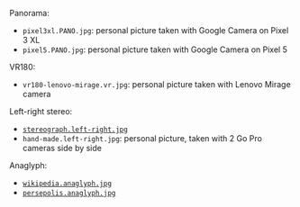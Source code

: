 Panorama: 

* `pixel3xl.PANO.jpg`: personal picture taken with Google Camera on Pixel 3 XL 
* `pixel5.PANO.jpg`: personal picture taken with Google Camera on Pixel 5

VR180: 

* `vr180-lenovo-mirage.vr.jpg`: personal picture taken with Lenovo Mirage camera

Left-right stereo: 

* [`stereograph.left-right.jpg`](https://en.wikipedia.org/wiki/File:Stereograph_as_an_educator.jpg)
* `hand-made.left-right.jpg`: personal picture, taken with 2 Go Pro cameras side by side

Anaglyph: 

* [`wikipedia.anaglyph.jpg`](https://commons.wikimedia.org/wiki/File:3D_dusk_on_Desert.jpg)
* [`persepolis.anaglyph.jpg`](https://commons.wikimedia.org/wiki/File:Persepolis_(By_Abdolazim_Hasseli).jpg)
